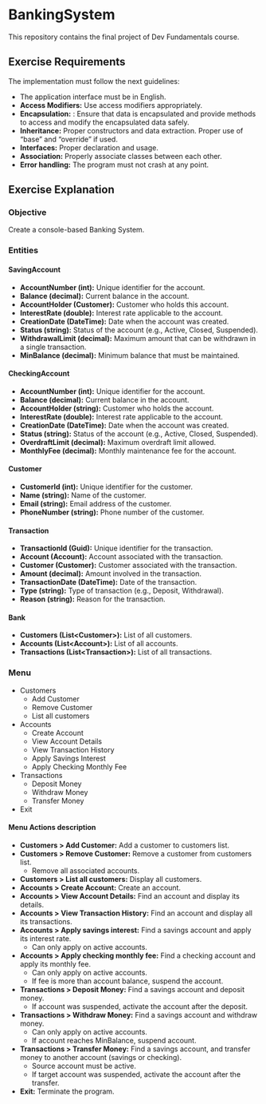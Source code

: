 # BankingSystem
This repository contains the final project of Dev Fundamentals course.
## Exercise Requirements
The implementation must follow the next guidelines:
- The application interface must be in English.
- **Access Modifiers:** Use access modifiers appropriately.
- **Encapsulation:** : Ensure that data is encapsulated and provide methods to access and modify
the encapsulated data safely.
- **Inheritance:** Proper constructors and data extraction. Proper use of “base” and “override”
if used.
- **Interfaces:** Proper declaration and usage.
- **Association:** Properly associate classes between each other.
- **Error handling:** The program must not crash at any point.
## Exercise Explanation
### Objective
Create a console-based Banking System.
### Entities
#### SavingAccount
- **AccountNumber (int):** Unique identifier for the account.
- **Balance (decimal):** Current balance in the account.
- **AccountHolder (Customer):** Customer who holds this account.
- **InterestRate (double):** Interest rate applicable to the account.
- **CreationDate (DateTime):** Date when the account was created.
- **Status (string):** Status of the account (e.g., Active, Closed, Suspended).
- **WithdrawalLimit (decimal):** Maximum amount that can be withdrawn in a single transaction.
- **MinBalance (decimal):** Minimum balance that must be maintained.
#### CheckingAccount
- **AccountNumber (int):** Unique identifier for the account.
- **Balance (decimal):** Current balance in the account.
- **AccountHolder (string):** Customer who holds the account.
- **InterestRate (double):** Interest rate applicable to the account.
- **CreationDate (DateTime):** Date when the account was created.
- **Status (string):** Status of the account (e.g., Active, Closed, Suspended).
- **OverdraftLimit (decimal):** Maximum overdraft limit allowed.
- **MonthlyFee (decimal):** Monthly maintenance fee for the account.
#### Customer
- **CustomerId (int):** Unique identifier for the customer.
- **Name (string):** Name of the customer.
- **Email (string):** Email address of the customer.
- **PhoneNumber (string):** Phone number of the customer.
#### Transaction
- **TransactionId (Guid):** Unique identifier for the transaction.
- **Account (Account):** Account associated with the transaction.
- **Customer (Customer):** Customer associated with the transaction.
- **Amount (decimal):** Amount involved in the transaction.
- **TransactionDate (DateTime):** Date of the transaction.
- **Type (string):** Type of transaction (e.g., Deposit, Withdrawal).
- **Reason (string):** Reason for the transaction.
#### Bank
- **Customers (List\<Customer\>):** List of all customers.
- **Accounts (List\<Account\>):** List of all accounts.
- **Transactions (List\<Transaction\>):** List of all transactions.
### Menu
- Customers
  - Add Customer
  - Remove Customer
  - List all customers
- Accounts
  - Create Account
  - View Account Details
  - View Transaction History
  - Apply Savings Interest
  - Apply Checking Monthly Fee
- Transactions
  - Deposit Money
  - Withdraw Money
  - Transfer Money
- Exit
#### Menu Actions description
- **Customers > Add Customer:** Add a customer to customers list.
- **Customers > Remove Customer:** Remove a customer from customers list.
  - Remove all associated accounts.
- **Customers > List all customers:** Display all customers.
- **Accounts > Create Account:** Create an account.
- **Accounts > View Account Details:** Find an account and display its details.
- **Accounts > View Transaction History:** Find an account and display all its transactions.
- **Accounts > Apply savings interest:** Find a savings account and apply its interest rate.
  - Can only apply on active accounts.
- **Accounts > Apply checking monthly fee:** Find a checking account and apply its monthly fee.
  - Can only apply on active accounts.
  - If fee is more than account balance, suspend the account.
- **Transactions > Deposit Money:** Find a savings account and deposit money.
  - If account was suspended, activate the account after the deposit.
- **Transactions > Withdraw Money:** Find a savings account and withdraw money.
  - Can only apply on active accounts.
  - If account reaches MinBalance, suspend account.
- **Transactions > Transfer Money:** Find a savings account, and transfer money to another
account (savings or checking).
  - Source account must be active.
  - If target account was suspended, activate the account after the transfer.
- **Exit:** Terminate the program.